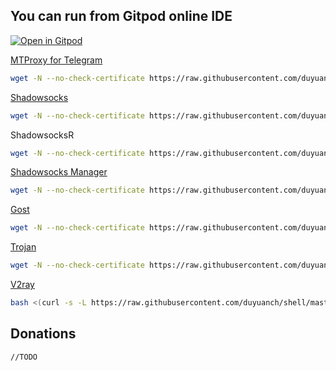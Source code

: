 ## You can run from Gitpod online IDE
[![Open in Gitpod](https://gitpod.io/button/open-in-gitpod.svg)](https://gitpod.io/#https://github.com/duyuanch/shell)&nbsp;

[MTProxy for Telegram](https://github.com/duyuanch/blog/issues/12)
``` bash
wget -N --no-check-certificate https://raw.githubusercontent.com/duyuanch/shell/master/proxy/mt_proxy.sh && chmod +x mt_proxy.sh && ./mt_proxy.sh
```

[Shadowsocks](https://github.com/duyuanch/blog/issues/18)
``` bash
wget -N --no-check-certificate https://raw.githubusercontent.com/duyuanch/shell/master/proxy/shadowsocks.sh && chmod +x shadowsocks.sh && ./shadowsocks.sh
```

ShadowsocksR
``` bash
wget -N --no-check-certificate https://raw.githubusercontent.com/duyuanch/shell/master/shadowsocksr.sh && chmod +x shadowsocksr.sh && ./shadowsocksr.sh
```

[Shadowsocks Manager](https://github.com/duyuanch/blog/issues/33)
``` bash
wget -N --no-check-certificate https://raw.githubusercontent.com/duyuanch/shell/master/ssmgr/ssmgr.sh && chmod +x ssmgr.sh && ./ssmgr.sh
```

[Gost](https://github.com/duyuanch/shell/blob/master/gost-multi.sh)
  ``` bash
  wget -N --no-check-certificate https://raw.githubusercontent.com/duyuanch/shell/master/gost-multi.sh && chmod +x gost-multi.sh && ./gost-multi.sh
  ```

[Trojan](#)
``` bash
wget -N --no-check-certificate https://raw.githubusercontent.com/duyuanch/shell/master/proxy/trojan_ubuntu.sh && chmod +x trojan_ubuntu.sh && ./trojan_ubuntu.sh
```

[V2ray](#)
``` bash
bash <(curl -s -L https://raw.githubusercontent.com/duyuanch/shell/master/proxy/v2ray.sh)
```

## Donations
``` bash
//TODO
```
